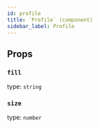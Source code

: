 ```yaml
---
id: profile
title: `Profile` (component)
sidebar_label: Profile
---
```



Props
-----

### `fill`

type: `string`


### `size`

type: `number`

